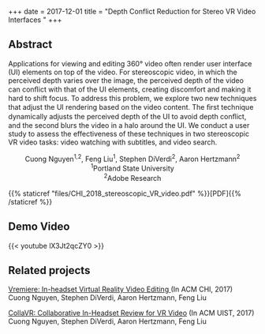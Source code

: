 +++
date = 2017-12-01
title = "Depth Conflict Reduction for Stereo VR Video Interfaces "
+++

## Abstract
Applications for viewing and editing 360° video often render user interface (UI) elements on top of the video. For stereoscopic video, in which the perceived depth varies over the image, the perceived depth of the video can conﬂict with that of the UI elements, creating discomfort and making it hard to shift focus. To address this problem, we explore two new techniques that adjust the UI rendering based on the video content. The ﬁrst technique dynamically adjusts the perceived depth of the UI to avoid depth conﬂict, and the second blurs the video in a halo around the UI. We conduct a user study to assess the effectiveness of these techniques in two stereoscopic VR video tasks: video watching with subtitles, and video search.

<center>
Cuong Nguyen<sup>1,2</sup>, Feng Liu<sup>1</sup>, Stephen DiVerdi<sup>2</sup>, Aaron Hertzmann<sup>2</sup> <br>
<sup>1</sup>Portland State University <br>
<sup>2</sup>Adobe Research <br>
</center>


{{% staticref "files/CHI_2018_stereoscopic_VR_video.pdf" %}}[PDF]{{% /staticref %}}

## Demo Video
{{< youtube lX3Jt2qcZY0 >}}

## Related projects
<a href = "http://web.cecs.pdx.edu/~fliu/project/vremiere/" target="_blank">Vremiere: In-headset Virtual Reality Video Editing </a> (In ACM CHI, 2017)
<br>
Cuong Nguyen, Stephen DiVerdi, Aaron Hertzmann, Feng Liu
  
<a href = "http://web.cecs.pdx.edu/~fliu/project/collavr/" target="_blank">CollaVR: Collaborative In-Headset Review for VR Video</a> (In ACM UIST, 2017)
<br>
Cuong Nguyen, Stephen DiVerdi, Aaron Hertzmann, Feng Liu
<br>

